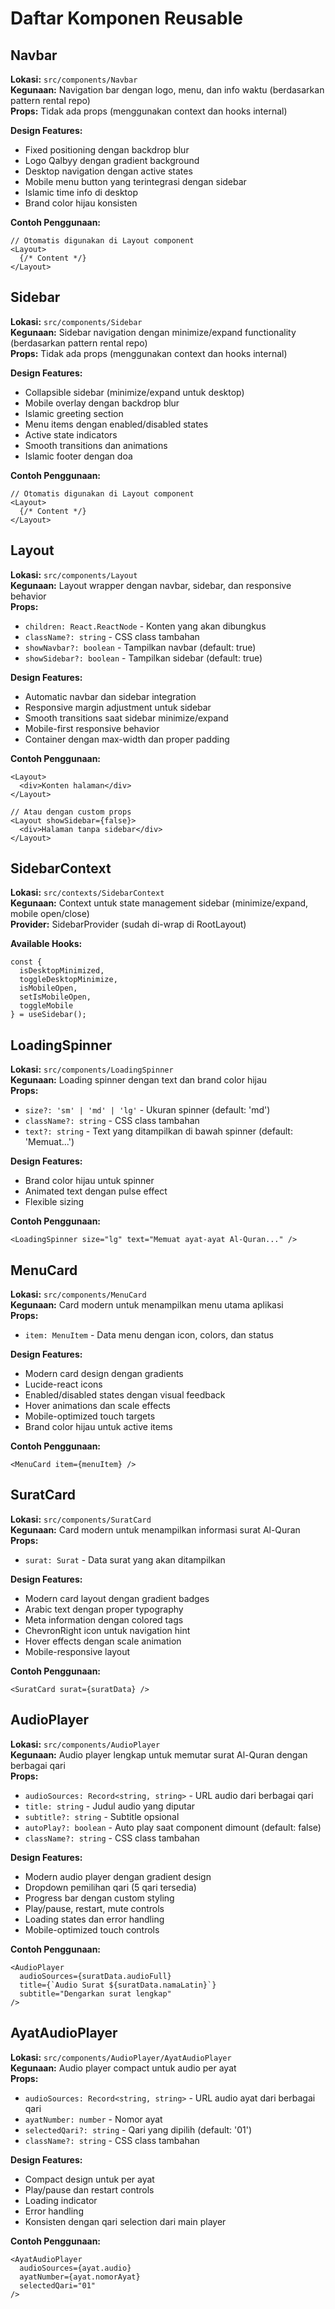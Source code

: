# Daftar Komponen Reusable

## Navbar
**Lokasi:** `src/components/Navbar`  
**Kegunaan:** Navigation bar dengan logo, menu, dan info waktu (berdasarkan pattern rental repo)  
**Props:** Tidak ada props (menggunakan context dan hooks internal)

**Design Features:**
- Fixed positioning dengan backdrop blur
- Logo Qalbyy dengan gradient background
- Desktop navigation dengan active states
- Mobile menu button yang terintegrasi dengan sidebar
- Islamic time info di desktop
- Brand color hijau konsisten

**Contoh Penggunaan:**
```tsx
// Otomatis digunakan di Layout component
<Layout>
  {/* Content */}
</Layout>
```

## Sidebar
**Lokasi:** `src/components/Sidebar`  
**Kegunaan:** Sidebar navigation dengan minimize/expand functionality (berdasarkan pattern rental repo)  
**Props:** Tidak ada props (menggunakan context dan hooks internal)

**Design Features:**
- Collapsible sidebar (minimize/expand untuk desktop)
- Mobile overlay dengan backdrop blur
- Islamic greeting section
- Menu items dengan enabled/disabled states
- Active state indicators
- Smooth transitions dan animations
- Islamic footer dengan doa

**Contoh Penggunaan:**
```tsx
// Otomatis digunakan di Layout component
<Layout>
  {/* Content */}
</Layout>
```

## Layout
**Lokasi:** `src/components/Layout`  
**Kegunaan:** Layout wrapper dengan navbar, sidebar, dan responsive behavior  
**Props:**
- `children: React.ReactNode` - Konten yang akan dibungkus
- `className?: string` - CSS class tambahan
- `showNavbar?: boolean` - Tampilkan navbar (default: true)
- `showSidebar?: boolean` - Tampilkan sidebar (default: true)

**Design Features:**
- Automatic navbar dan sidebar integration
- Responsive margin adjustment untuk sidebar
- Smooth transitions saat sidebar minimize/expand
- Mobile-first responsive behavior
- Container dengan max-width dan proper padding

**Contoh Penggunaan:**
```tsx
<Layout>
  <div>Konten halaman</div>
</Layout>

// Atau dengan custom props
<Layout showSidebar={false}>
  <div>Halaman tanpa sidebar</div>
</Layout>
```

## SidebarContext
**Lokasi:** `src/contexts/SidebarContext`  
**Kegunaan:** Context untuk state management sidebar (minimize/expand, mobile open/close)  
**Provider:** SidebarProvider (sudah di-wrap di RootLayout)

**Available Hooks:**
```tsx
const {
  isDesktopMinimized,
  toggleDesktopMinimize,
  isMobileOpen,
  setIsMobileOpen,
  toggleMobile
} = useSidebar();
```

## LoadingSpinner
**Lokasi:** `src/components/LoadingSpinner`  
**Kegunaan:** Loading spinner dengan text dan brand color hijau  
**Props:**
- `size?: 'sm' | 'md' | 'lg'` - Ukuran spinner (default: 'md')
- `className?: string` - CSS class tambahan
- `text?: string` - Text yang ditampilkan di bawah spinner (default: 'Memuat...')

**Design Features:**
- Brand color hijau untuk spinner
- Animated text dengan pulse effect
- Flexible sizing

**Contoh Penggunaan:**
```tsx
<LoadingSpinner size="lg" text="Memuat ayat-ayat Al-Quran..." />
```

## MenuCard
**Lokasi:** `src/components/MenuCard`  
**Kegunaan:** Card modern untuk menampilkan menu utama aplikasi  
**Props:**
- `item: MenuItem` - Data menu dengan icon, colors, dan status

**Design Features:**
- Modern card design dengan gradients
- Lucide-react icons
- Enabled/disabled states dengan visual feedback
- Hover animations dan scale effects
- Mobile-optimized touch targets
- Brand color hijau untuk active items

**Contoh Penggunaan:**
```tsx
<MenuCard item={menuItem} />
```

## SuratCard
**Lokasi:** `src/components/SuratCard`  
**Kegunaan:** Card modern untuk menampilkan informasi surat Al-Quran  
**Props:**
- `surat: Surat` - Data surat yang akan ditampilkan

**Design Features:**
- Modern card layout dengan gradient badges
- Arabic text dengan proper typography
- Meta information dengan colored tags
- ChevronRight icon untuk navigation hint
- Hover effects dengan scale animation
- Mobile-responsive layout

**Contoh Penggunaan:**
```tsx
<SuratCard surat={suratData} />
```

## AudioPlayer
**Lokasi:** `src/components/AudioPlayer`  
**Kegunaan:** Audio player lengkap untuk memutar surat Al-Quran dengan berbagai qari  
**Props:**
- `audioSources: Record<string, string>` - URL audio dari berbagai qari
- `title: string` - Judul audio yang diputar
- `subtitle?: string` - Subtitle opsional
- `autoPlay?: boolean` - Auto play saat component dimount (default: false)
- `className?: string` - CSS class tambahan

**Design Features:**
- Modern audio player dengan gradient design
- Dropdown pemilihan qari (5 qari tersedia)
- Progress bar dengan custom styling
- Play/pause, restart, mute controls
- Loading states dan error handling
- Mobile-optimized touch controls

**Contoh Penggunaan:**
```tsx
<AudioPlayer
  audioSources={suratData.audioFull}
  title={`Audio Surat ${suratData.namaLatin}`}
  subtitle="Dengarkan surat lengkap"
/>
```

## AyatAudioPlayer
**Lokasi:** `src/components/AudioPlayer/AyatAudioPlayer`  
**Kegunaan:** Audio player compact untuk audio per ayat  
**Props:**
- `audioSources: Record<string, string>` - URL audio ayat dari berbagai qari
- `ayatNumber: number` - Nomor ayat
- `selectedQari?: string` - Qari yang dipilih (default: '01')
- `className?: string` - CSS class tambahan

**Design Features:**
- Compact design untuk per ayat
- Play/pause dan restart controls
- Loading indicator
- Error handling
- Konsisten dengan qari selection dari main player

**Contoh Penggunaan:**
```tsx
<AyatAudioPlayer
  audioSources={ayat.audio}
  ayatNumber={ayat.nomorAyat}
  selectedQari="01"
/>
```
